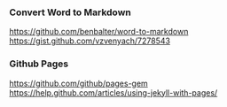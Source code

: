 ### Convert Word to Markdown

https://github.com/benbalter/word-to-markdown
https://gist.github.com/vzvenyach/7278543


### Github Pages

https://github.com/github/pages-gem
https://help.github.com/articles/using-jekyll-with-pages/

